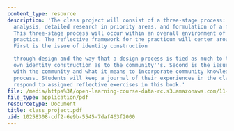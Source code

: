 ```yaml
---
content_type: resource
description: 'The class project will consist of a three-stage process: inventory and
  analysis, detailed research in priority areas, and formulation of a final plan.
  This three-stage process will occur within an overall environment of reflective
  practice. The reflective framework for the practicum will center around two issues.
  First is the issue of identity construction

  through design and the way that a design process is tied as much to the designer''s
  own identity construction as to the community''s. Second is the issue of interaction
  with the community and what it means to incorporate community knowledge into a planning
  process. Students will keep a journal of their experiences in the class and will
  respond to assigned reflective exercises in this book.'
file: /media/https%3A/open-learning-course-data-rc.s3.amazonaws.com/11-945-springfield-studio-spring-2004/10258308cdf26e9b55457daf463f2000_class_project.pdf
file_type: application/pdf
resourcetype: Document
title: class_project.pdf
uid: 10258308-cdf2-6e9b-5545-7daf463f2000
---
```

